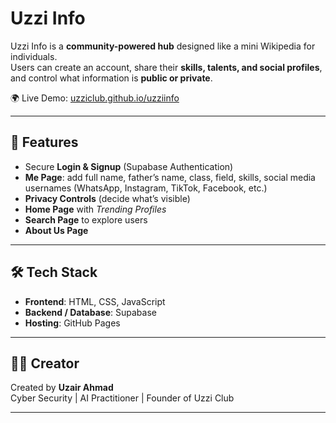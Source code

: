 # Uzzi Info

Uzzi Info is a **community-powered hub** designed like a mini Wikipedia for individuals.  
Users can create an account, share their **skills, talents, and social profiles**, and control what information is **public or private**.  

🌍 Live Demo: [uzziclub.github.io/uzziinfo](https://uzziclub.github.io/uzziinfo)

---

## 🔑 Features
- Secure **Login & Signup** (Supabase Authentication)
- **Me Page**: add full name, father’s name, class, field, skills, social media usernames (WhatsApp, Instagram, TikTok, Facebook, etc.)
- **Privacy Controls** (decide what’s visible)
- **Home Page** with *Trending Profiles*
- **Search Page** to explore users
- **About Us Page**

---

## 🛠️ Tech Stack
- **Frontend**: HTML, CSS, JavaScript  
- **Backend / Database**: Supabase 
- **Hosting**: GitHub Pages  

---

## 👨‍💻 Creator
Created by **Uzair Ahmad**  
Cyber Security  | AI Practitioner | Founder of Uzzi Club  

---
